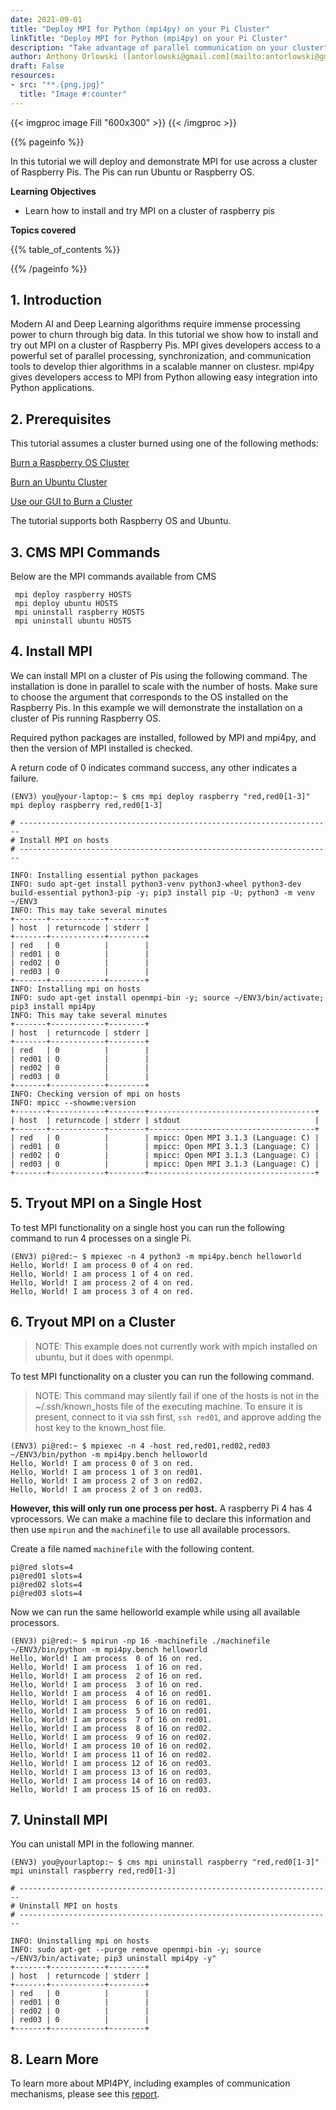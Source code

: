 ```yaml
---
date: 2021-09-01
title: "Deploy MPI for Python (mpi4py) on your Pi Cluster"
linkTitle: "Deploy MPI for Python (mpi4py) on your Pi Cluster"
description: "Take advantage of parallel communication on your cluster"
author: Anthony Orlowski ([antorlowski@gmail.com](mailto:antorlowski@gmail.com))
draft: False
resources:
- src: "**.{png,jpg}"
  title: "Image #:counter"
---
```


{{< imgproc image Fill "600x300" >}}
{{< /imgproc >}}


{{% pageinfo %}}

In this tutorial we will deploy and demonstrate MPI for use across a cluster of Raspberry Pis. The Pis can run Ubuntu or Raspberry OS.

**Learning Objectives**

* Learn how to install and try MPI on a cluster of raspberry pis
  
**Topics covered**

{{% table_of_contents %}}

{{% /pageinfo %}}


## 1. Introduction

Modern AI and Deep Learning algorithms require immense processing power to churn through big data. In this tutorial we show how to install and try out MPI on a cluster of Raspberry Pis. MPI gives developers access to a powerful set of parallel processing, synchronization, and communication tools to develop thier algorithms in a scalable manner on clustesr. mpi4py gives developers access to MPI from Python allowing easy integration into Python applications.

## 2. Prerequisites 

This tutorial assumes a cluster burned using one of the following methods:

[Burn a Raspberry OS Cluster](https://cloudmesh.github.io/pi/tutorial/raspberry-burn/)

[Burn an Ubuntu Cluster](https://cloudmesh.github.io/pi/tutorial/ubuntu-burn/)

[Use our GUI to Burn a Cluster](https://cloudmesh.github.io/pi/tutorial/gui-burn/)

The tutorial supports both Raspberry OS and Ubuntu.

## 3. CMS MPI Commands 

Below are the MPI commands available from CMS

```
 mpi deploy raspberry HOSTS
 mpi deploy ubuntu HOSTS
 mpi uninstall raspberry HOSTS
 mpi uninstall ubuntu HOSTS
```

## 4. Install MPI

We can install MPI on a cluster of Pis using the following command. The installation is done in parallel to scale with the number of hosts. Make sure to choose the argument that corresponds to the OS installed on the Raspberry Pis. In this example we will demonstrate the installation on a cluster of Pis running Raspberry OS.

Required python packages are installed, followed by MPI and mpi4py, and then the version of MPI installed is checked.

A return code of 0 indicates command success, any other indicates a failure.

```
(ENV3) you@your-laptop:~ $ cms mpi deploy raspberry "red,red0[1-3]"
mpi deploy raspberry red,red0[1-3]

# ----------------------------------------------------------------------
# Install MPI on hosts
# ----------------------------------------------------------------------

INFO: Installing essential python packages
INFO: sudo apt-get install python3-venv python3-wheel python3-dev build-essential python3-pip -y; pip3 install pip -U; python3 -m venv ~/ENV3
INFO: This may take several minutes
+-------+------------+--------+
| host  | returncode | stderr |
+-------+------------+--------+
| red   | 0          |        |
| red01 | 0          |        |
| red02 | 0          |        |
| red03 | 0          |        |
+-------+------------+--------+
INFO: Installing mpi on hosts
INFO: sudo apt-get install openmpi-bin -y; source ~/ENV3/bin/activate; pip3 install mpi4py
INFO: This may take several minutes
+-------+------------+--------+
| host  | returncode | stderr |
+-------+------------+--------+
| red   | 0          |        |
| red01 | 0          |        |
| red02 | 0          |        |
| red03 | 0          |        |
+-------+------------+--------+
INFO: Checking version of mpi on hosts
INFO: mpicc --showme:version
+-------+------------+--------+-------------------------------------+
| host  | returncode | stderr | stdout                              |
+-------+------------+--------+-------------------------------------+
| red   | 0          |        | mpicc: Open MPI 3.1.3 (Language: C) |
| red01 | 0          |        | mpicc: Open MPI 3.1.3 (Language: C) |
| red02 | 0          |        | mpicc: Open MPI 3.1.3 (Language: C) |
| red03 | 0          |        | mpicc: Open MPI 3.1.3 (Language: C) |
+-------+------------+--------+-------------------------------------+
```

## 5. Tryout MPI on a Single Host

To test MPI functionality on a single host you can run the following command to run 4 processes on a single Pi.

```
(ENV3) pi@red:~ $ mpiexec -n 4 python3 -m mpi4py.bench helloworld
Hello, World! I am process 0 of 4 on red.
Hello, World! I am process 1 of 4 on red.
Hello, World! I am process 2 of 4 on red.
Hello, World! I am process 3 of 4 on red.
```

## 6. Tryout MPI on a Cluster

>NOTE: This example does not currently work with mpich installed on ubuntu, but it does with openmpi.

To test MPI functionality on a cluster you can run the following command.

> NOTE: This command may silently fail if one of the hosts is not in the ~/.ssh/known_hosts file of the executing machine. To ensure it is present, connect to it via ssh first, `ssh red01`, and approve adding the host key to the known_host file.

```
(ENV3) pi@red:~ $ mpiexec -n 4 -host red,red01,red02,red03 ~/ENV3/bin/python -m mpi4py.bench helloworld
Hello, World! I am process 0 of 3 on red.
Hello, World! I am process 1 of 3 on red01.
Hello, World! I am process 2 of 3 on red02.
Hello, World! I am process 2 of 3 on red03.
```

**However, this will only run one process per host.** A raspberry Pi 4 has 4 vprocessors. We can make a machine file to declare this information and then use `mpirun` and the `machinefile` to use all available processors.

Create a file named `machinefile` with the following content.

```
pi@red slots=4
pi@red01 slots=4
pi@red02 slots=4
pi@red03 slots=4
```

Now we can run the same helloworld example while using all available processors.

```
(ENV3) pi@red:~ $ mpirun -np 16 -machinefile ./machinefile ~/ENV3/bin/python -m mpi4py.bench helloworld
Hello, World! I am process  0 of 16 on red.
Hello, World! I am process  1 of 16 on red.
Hello, World! I am process  2 of 16 on red.
Hello, World! I am process  3 of 16 on red.
Hello, World! I am process  4 of 16 on red01.
Hello, World! I am process  6 of 16 on red01.
Hello, World! I am process  5 of 16 on red01.
Hello, World! I am process  7 of 16 on red01.
Hello, World! I am process  8 of 16 on red02.
Hello, World! I am process  9 of 16 on red02.
Hello, World! I am process 10 of 16 on red02.
Hello, World! I am process 11 of 16 on red02.
Hello, World! I am process 12 of 16 on red03.
Hello, World! I am process 13 of 16 on red03.
Hello, World! I am process 14 of 16 on red03.
Hello, World! I am process 15 of 16 on red03.
```

## 7. Uninstall MPI

You can unistall MPI in the following manner.

```
(ENV3) you@yourlaptop:~ $ cms mpi uninstall raspberry "red,red0[1-3]"
mpi uninstall raspberry red,red0[1-3]

# ----------------------------------------------------------------------
# Uninstall MPI on hosts
# ----------------------------------------------------------------------

INFO: Uninstalling mpi on hosts
INFO: sudo apt-get --purge remove openmpi-bin -y; source ~/ENV3/bin/activate; pip3 uninstall mpi4py -y"
+-------+------------+--------+
| host  | returncode | stderr |
+-------+------------+--------+
| red   | 0          |        |
| red01 | 0          |        |
| red02 | 0          |        |
| red03 | 0          |        |
+-------+------------+--------+
```

## 8. Learn More

To learn more about MPI4PY, including examples of communication mechanisms, please see this [report](https://cloudmesh.github.io/cloudmesh-mpi/report-mpi.pdf).
